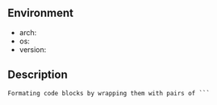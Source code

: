 ## Environment

* arch:
* os:
* version:

## Description

```
Formating code blocks by wrapping them with pairs of ```
```

